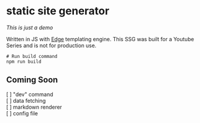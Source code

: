 # static site generator

*This is just a demo*

Written in JS with [Edge](edgejs.dev) templating engine. This SSG was built for a Youtube Series and is not for production use.

```
# Run build command
npm run build

```

## Coming Soon

[ ] "dev" command  
[ ] data fetching  
[ ] markdown renderer  
[ ] config file
